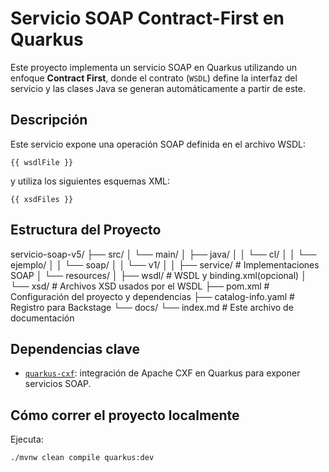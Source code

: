 # Servicio SOAP Contract-First en Quarkus

Este proyecto implementa un servicio SOAP en Quarkus utilizando un enfoque **Contract First**, donde el contrato (`WSDL`) define la interfaz del servicio y las clases Java se generan automáticamente a partir de este.

## Descripción

Este servicio expone una operación SOAP definida en el archivo WSDL:


`{{ wsdlFile }}`

y utiliza los siguientes esquemas XML:

`{{ xsdFiles }}`


## Estructura del Proyecto

servicio-soap-v5/
├── src/
│ └── main/
│ ├── java/
│ │ └── cl/
│ │ └── ejemplo/
│ │ └── soap/
│ │ └── v1/
│ │ ├── service/ # Implementaciones SOAP
│ └── resources/
│ ├── wsdl/ # WSDL y binding.xml(opcional)
│ └── xsd/ # Archivos XSD usados por el WSDL
├── pom.xml # Configuración del proyecto y dependencias
├── catalog-info.yaml # Registro para Backstage
└── docs/
    └── index.md # Este archivo de documentación


## Dependencias clave

- [`quarkus-cxf`](https://quarkiverse.github.io/quarkiverse-docs/quarkus-cxf/dev/index.html): integración de Apache CXF en Quarkus para exponer servicios SOAP.

## Cómo correr el proyecto localmente

Ejecuta:

```bash
./mvnw clean compile quarkus:dev
